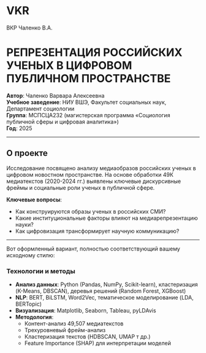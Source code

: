 # VKR
ВКР Чаленко В.А.

# РЕПРЕЗЕНТАЦИЯ РОССИЙСКИХ УЧЕНЫХ В ЦИФРОВОМ ПУБЛИЧНОМ ПРОСТРАНСТВЕ

**Автор**: Чаленко Варвара Алексеевна  
**Учебное заведение**: НИУ ВШЭ, Факультет социальных наук, Департамент социологии  
**Группа**: МСПСЦА232 (магистерская программа «Социология публичной сферы и цифровая аналитика»)  
**Год**: 2025  

---

## О проекте
Исследование посвящено анализу медиаобразов российских ученых в цифровом новостном пространстве. На основе обработки 49К 
медиатекстов (2020-2024 гг.) выявлены ключевые дискурсивные фреймы и социальные роли ученых в публичной сфере.

**Ключевые вопросы**:
- Как конструируются образы ученых в российских СМИ?
- Какие институциональные факторы влияют на медиарепрезентацию науки?
- Как цифровизация трансформирует научную коммуникацию?

---

Вот оформленный вариант, полностью соответствующий вашему исходному стилю:  

### **Технологии и методы**  

- **Анализ данных**: Python (Pandas, NumPy, Scikit-learn), кластеризация (K-Means, DBSCAN), деревья решений (Random Forest, XGBoost)  
- **NLP**: BERT, BiLSTM, Word2Vec, тематическое моделирование (LDA, BERTopic)  
- **Визуализация**: Matplotlib, Seaborn, Tableau, pyLDAvis  
- **Методология**:  
  - Контент-анализ 49,507 медиатекстов  
  - Трехуровневый фрейм-анализ
  - Кластеризация текстов (HDBSCAN, UMAP т др.)  
  - Feature Importance (SHAP) для интерпретации моделей 
